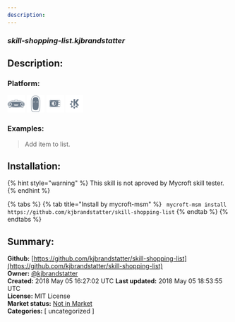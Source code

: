```yaml
---
description: 
---
```


### _skill-shopping-list.kjbrandstatter_  
## Description:  
  
  
  
### Platform:  
 ![Mark I](../.gitbook/assets/mark-1-icon.png)  ![Mark II](../.gitbook/assets/mark-2-icon.png)  ![Picroft](../.gitbook/assets/picroft-icon.png)  ![plasmoid](../.gitbook/assets/kde.png)   
### Examples:  
> Add item to list.  
  
## Installation:  
{% hint style="warning" %}
This skill is not aproved by Mycroft skill tester.
{% endhint %}
    
{% tabs %}
{% tab title="Install by mycroft-msm" %}
``` mycroft-msm install https://github.com/kjbrandstatter/skill-shopping-list```
{% endtab %}
  {% endtabs %}
    
## Summary:  
**Github:** [https://github.com/kjbrandstatter/skill-shopping-list](https://github.com/kjbrandstatter/skill-shopping-list)  
**Owner:** [@kjbrandstatter](https://github.com/kjbrandstatter)  
**Created:** 2018 May 05 16:27:02 UTC  **Last updated:** 2018 May 05 18:53:55 UTC  
**License:** MIT License  
**Market status:** [Not in Market](https://market.mycroft.ai/skill/)  
**Categories:** [ uncategorized ]   
